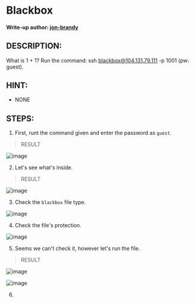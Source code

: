 # Blackbox
#### Write-up author: [jon-brandy]()
## DESCRIPTION:
What is 1 + 1? Run the command: ssh blackbox@104.131.79.111 -p 1001 (pw: guest).
## HINT:
- NONE
## STEPS:
1. First, runt the command given and enter the password as `guest`.

> RESULT

![image](https://user-images.githubusercontent.com/70703371/200485537-5ab862d8-604d-4d6f-96a3-470da6d161a5.png)


2. Let's see what's inside.

> RESULT

![image](https://user-images.githubusercontent.com/70703371/200485590-f7de95bc-297e-4389-8613-98de27ca880e.png)

3. Check the `blackbox` file type.

![image](https://user-images.githubusercontent.com/70703371/200485666-2e2a199a-6ce5-4819-b397-23bacd93de91.png)


4. Check the file's protection.

![image](https://user-images.githubusercontent.com/70703371/200485833-d7dd9fa1-5569-4e80-86cd-8748652b3db5.png)


5. Seems we can't check it, however let's run the file.

> RESULT

![image](https://user-images.githubusercontent.com/70703371/200485926-062c0d09-bb27-4265-b433-e90ce22b2c66.png)


![image](https://user-images.githubusercontent.com/70703371/200485985-26d7f1a0-ef33-49f3-bb76-54aa19cea9c0.png)


6. 


